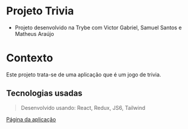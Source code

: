 # Projeto Trivia

- Projeto desenvolvido na Trybe com Victor Gabriel, Samuel Santos e Matheus Araújo

#  Contexto
Este projeto trata-se de uma aplicação que é um jogo de trivia.

##  Tecnologias usadas

> Desenvolvido usando: React, Redux, JS6, Tailwind

[Página da aplicação](https://project-trivia-6sk7qjdrj-ronaferr.vercel.app/)
